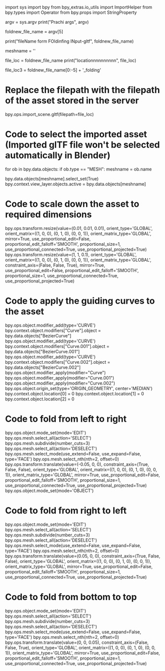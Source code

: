 import sys
import bpy
from bpy_extras.io_utils import ImportHelper
from bpy.types import Operator
from bpy.props import StringProperty

argv = sys.argv
print("Prachi args", argv)

foldnew_file_name = argv[5]

print("fileName form FOldinfing INput-gltf", foldnew_file_name)

meshname = ''

file_loc = foldnew_file_name
print("locationnnnnnnnnn", file_loc)

file_loc3 = foldnew_file_name[0:-5] + '_folding'

# Replace the filepath with the filepath of the asset stored in the server
bpy.ops.import_scene.gltf(filepath=file_loc)

# Code to select the imported asset (Imported glTF file won't be selected automatically in Blender)
for ob in bpy.data.objects:
    if ob.type == "MESH":
        meshname = ob.name

bpy.data.objects[meshname].select_set(True)
bpy.context.view_layer.objects.active = bpy.data.objects[meshname]

# Code to scale down the asset to required dimensions
bpy.ops.transform.resize(value=(0.01, 0.01, 0.01), orient_type='GLOBAL', orient_matrix=((1, 0, 0), (0, 1, 0), (0, 0, 1)), orient_matrix_type='GLOBAL', mirror=True, use_proportional_edit=False, proportional_edit_falloff='SMOOTH', proportional_size=1, use_proportional_connected=True, use_proportional_projected=True)
bpy.ops.transform.resize(value=(1, 1, 0.1), orient_type='GLOBAL', orient_matrix=((1, 0, 0), (0, 1, 0), (0, 0, 1)), orient_matrix_type='GLOBAL', constraint_axis=(False, False, True), mirror=True, use_proportional_edit=False, proportional_edit_falloff='SMOOTH', proportional_size=1, use_proportional_connected=True, use_proportional_projected=True)

# Code to apply the guiding curves to the asset
bpy.ops.object.modifier_add(type='CURVE')
bpy.context.object.modifiers["Curve"].object = bpy.data.objects["BezierCurve"]
bpy.ops.object.modifier_add(type='CURVE')
bpy.context.object.modifiers["Curve.001"].object = bpy.data.objects["BezierCurve.001"]
bpy.ops.object.modifier_add(type='CURVE')
bpy.context.object.modifiers["Curve.002"].object = bpy.data.objects["BezierCurve.002"]
bpy.ops.object.modifier_apply(modifier="Curve")
bpy.ops.object.modifier_apply(modifier="Curve.001")
bpy.ops.object.modifier_apply(modifier="Curve.002")
bpy.ops.object.origin_set(type='ORIGIN_GEOMETRY', center='MEDIAN')
bpy.context.object.location[0] = 0
bpy.context.object.location[1] = 0
bpy.context.object.location[2] = 0

# Code to fold from left to right
bpy.ops.object.mode_set(mode='EDIT')
bpy.ops.mesh.select_all(action='SELECT')
bpy.ops.mesh.subdivide(number_cuts=3)
bpy.ops.mesh.select_all(action='DESELECT')
bpy.ops.mesh.select_mode(use_extend=False, use_expand=False, type='FACE')
bpy.ops.mesh.select_nth(nth=2, offset=0)
bpy.ops.transform.translate(value=(-0.05, 0, 0), constraint_axis=(True, False, False), orient_type='GLOBAL', orient_matrix=((1, 0, 0), (0, 1, 0), (0, 0, 1)), orient_matrix_type='GLOBAL', mirror=True, use_proportional_edit=False, proportional_edit_falloff='SMOOTH', proportional_size=1, use_proportional_connected=True, use_proportional_projected=True)
bpy.ops.object.mode_set(mode='OBJECT')

# Code to fold from right to left
bpy.ops.object.mode_set(mode='EDIT')
bpy.ops.mesh.select_all(action='SELECT')
bpy.ops.mesh.subdivide(number_cuts=3)
bpy.ops.mesh.select_all(action='DESELECT')
bpy.ops.mesh.select_mode(use_extend=False, use_expand=False, type='FACE')
bpy.ops.mesh.select_nth(nth=2, offset=0)
bpy.ops.transform.translate(value=(0.05, 0, 0), constraint_axis=(True, False, False), orient_type='GLOBAL', orient_matrix=((1, 0, 0), (0, 1, 0), (0, 0, 1)), orient_matrix_type='GLOBAL', mirror=True, use_proportional_edit=False, proportional_edit_falloff='SMOOTH', proportional_size=1, use_proportional_connected=True, use_proportional_projected=True)

# Code to fold from bottom to top
bpy.ops.object.mode_set(mode='EDIT')
bpy.ops.mesh.select_all(action='SELECT')
bpy.ops.mesh.subdivide(number_cuts=3)
bpy.ops.mesh.select_all(action='DESELECT')
bpy.ops.mesh.select_mode(use_extend=False, use_expand=False, type='FACE')
bpy.ops.mesh.select_nth(nth=2, offset=0)
bpy.ops.transform.translate(value=(0, 0, 0.05), constraint_axis=(False, False, True), orient_type='GLOBAL', orient_matrix=((1, 0, 0), (0, 1, 0), (0, 0, 1)), orient_matrix_type='GLOBAL', mirror=True, use_proportional_edit=False, proportional_edit_falloff='SMOOTH', proportional_size=1, use_proportional_connected=True, use_proportional_projected=True)


